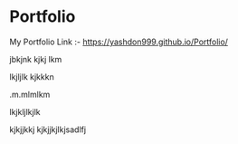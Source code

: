# Portfolio
My Portfolio Link :-
https://yashdon999.github.io/Portfolio/

jbkjnk
kjkj
lkm


lkjljlk
kjkkkn

.m.mlmlkm

lkjkljlkjlk

kjkjjkkj
kjkjjkjlkjsadlfj



